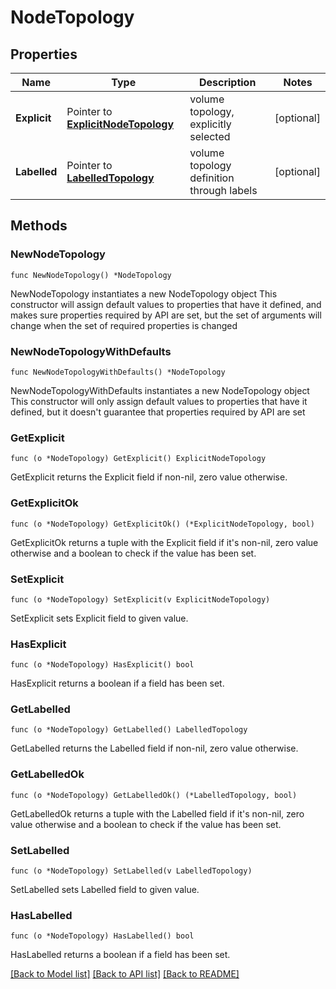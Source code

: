 # NodeTopology

## Properties

Name | Type | Description | Notes
------------ | ------------- | ------------- | -------------
**Explicit** | Pointer to [**ExplicitNodeTopology**](ExplicitNodeTopology.md) | volume topology, explicitly selected | [optional] 
**Labelled** | Pointer to [**LabelledTopology**](LabelledTopology.md) | volume topology definition through labels | [optional] 

## Methods

### NewNodeTopology

`func NewNodeTopology() *NodeTopology`

NewNodeTopology instantiates a new NodeTopology object
This constructor will assign default values to properties that have it defined,
and makes sure properties required by API are set, but the set of arguments
will change when the set of required properties is changed

### NewNodeTopologyWithDefaults

`func NewNodeTopologyWithDefaults() *NodeTopology`

NewNodeTopologyWithDefaults instantiates a new NodeTopology object
This constructor will only assign default values to properties that have it defined,
but it doesn't guarantee that properties required by API are set

### GetExplicit

`func (o *NodeTopology) GetExplicit() ExplicitNodeTopology`

GetExplicit returns the Explicit field if non-nil, zero value otherwise.

### GetExplicitOk

`func (o *NodeTopology) GetExplicitOk() (*ExplicitNodeTopology, bool)`

GetExplicitOk returns a tuple with the Explicit field if it's non-nil, zero value otherwise
and a boolean to check if the value has been set.

### SetExplicit

`func (o *NodeTopology) SetExplicit(v ExplicitNodeTopology)`

SetExplicit sets Explicit field to given value.

### HasExplicit

`func (o *NodeTopology) HasExplicit() bool`

HasExplicit returns a boolean if a field has been set.

### GetLabelled

`func (o *NodeTopology) GetLabelled() LabelledTopology`

GetLabelled returns the Labelled field if non-nil, zero value otherwise.

### GetLabelledOk

`func (o *NodeTopology) GetLabelledOk() (*LabelledTopology, bool)`

GetLabelledOk returns a tuple with the Labelled field if it's non-nil, zero value otherwise
and a boolean to check if the value has been set.

### SetLabelled

`func (o *NodeTopology) SetLabelled(v LabelledTopology)`

SetLabelled sets Labelled field to given value.

### HasLabelled

`func (o *NodeTopology) HasLabelled() bool`

HasLabelled returns a boolean if a field has been set.


[[Back to Model list]](../README.md#documentation-for-models) [[Back to API list]](../README.md#documentation-for-api-endpoints) [[Back to README]](../README.md)


